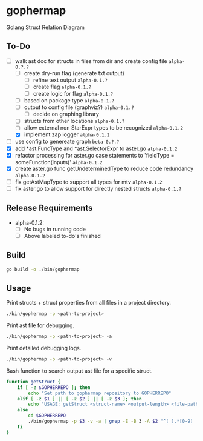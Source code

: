 # gophermap
Golang Struct Relation Diagram

## To-Do

- [ ] walk ast doc for structs in files from dir and create config file `alpha-0.?.?`
    - [ ] create dry-run flag (generate txt output)
        - [ ] refine text output `alpha-0.1.?`
        - [ ] create flag `alpha-0.1.?`
        - [ ] create logic for flag `alpha-0.1.?`
    - [ ] based on package type `alpha-0.1.?`
    - [ ] output to config file (graphviz?) `alpha-0.1.?`
        - [ ] decide on graphing library
    - [ ] structs from other locations `alpha-0.1.?`
    - [ ] allow external non StarExpr types to be recognized `alpha-0.1.2`
    - [x] implement zap logger `alpha-0.1.2`
- [ ] use config to genereate graph  `beta-0.?.?`
- [x] add \*ast.FuncType and \*ast.SelectorExpr to aster.go `alpha-0.1.2`
- [x] refactor processing for aster.go case statements to 'fieldType = someFunction(inputs)' `alpha-0.1.2`
- [x] create aster.go func getUndeterminedType to reduce code redundancy `alpha-0.1.2`
- [ ] fix getAstMapType to support all types for mtv `alpha-0.1.2`
- [ ] fix aster.go to allow support for directly nested structs `alpha-0.1.?`

## Release Requirements

- alpha-0.1.2:
    - [ ] No bugs in running code
    - [ ] Above labeled to-do's finished

## Build

```bash
go build -o ./bin/gophermap
```

## Usage

Print structs + struct properties from all files in a project directory.
```bash
./bin/gophermap -p <path-to-project>
```

Print ast file for debugging.
```bash
./bin/gophermap -p <path-to-project> -a
```

Print detailed debugging logs.
```bash
./bin/gophermap -p <path-to-project> -v
```

Bash function to search output ast file for a specific struct.
```bash
function getStruct {
    if [ -z $GOPHERREPO ]; then
        echo "Set path to gophermap repository to GOPHERREPO"
    elif [ -z $1 ] || [ -z $2 ] || [ -z $3 ]; then
        echo "USAGE: getStruct <struct-name> <output-length> <file-path>"
    else
        cd $GOPHERREPO
        ./bin/gophermap -p $3 -v -a | grep -E -B 3 -A $2 "^[ ].*[0-9]  (\.  ){8}Name: \"$1\""
    fi
}
```
